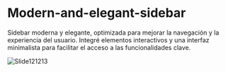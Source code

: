 # Modern-and-elegant-sidebar
Sidebar moderna y elegante, optimizada para mejorar la navegación y la experiencia del usuario. Integré elementos interactivos y una interfaz minimalista para facilitar el acceso a las funcionalidades clave.

![Slide121213](https://github.com/user-attachments/assets/1655f099-f9d0-43a6-b191-17bc9fe2ef63)
